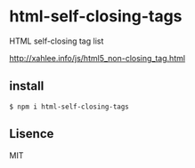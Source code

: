# html-self-closing-tags
HTML self-closing tag list

http://xahlee.info/js/html5_non-closing_tag.html

## install
```
$ npm i html-self-closing-tags
```

## Lisence
MIT
